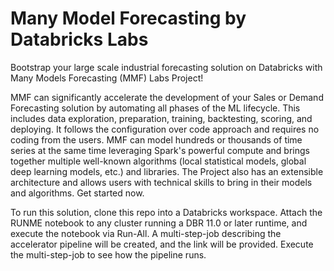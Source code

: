 # Many Model Forecasting by Databricks Labs

Bootstrap your large scale industrial forecasting solution on Databricks with Many Models Forecasting (MMF) Labs Project!

MMF can significantly accelerate the development of your Sales or Demand Forecasting solution by automating all phases of the ML lifecycle. 
This includes data exploration, preparation, training, backtesting, scoring, and deploying.
It follows the configuration over code approach and requires no coding from the users.
MMF can model hundreds or thousands of time series at the same time leveraging Spark's powerful compute and brings together multiple well-known algorithms (local statistical models, global deep learning models, etc.) and libraries.
The Project also has an extensible architecture and allows users with technical skills to bring in their models and algorithms.
Get started now.

To run this solution, clone this repo into a Databricks workspace. Attach the RUNME notebook to any cluster running a DBR 11.0 or later runtime, and execute the notebook via Run-All. 
A multi-step-job describing the accelerator pipeline will be created, and the link will be provided. Execute the multi-step-job to see how the pipeline runs.

